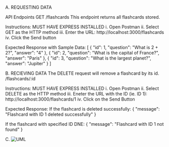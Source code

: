 A. REQUESTING DATA

API Endpoints
GET /flashcards
This endpoint returns all flashcards stored.

Instructions:
MUST HAVE EXPRESS INSTALLED
i. Open Postman 
ii. Select GET as the HTTP method
iii. Enter the URL: http://localhost:3000/flashcards
iv. Click the Send button

Expected Response with Sample Data:
[
  {
    "id": 1,
    "question": "What is 2 + 2?",
    "answer": "4"
  },
  {
    "id": 2,
    "question": "What is the capital of France?",
    "answer": "Paris"
  },
  {
    "id": 3,
    "question": "What is the largest planet?",
    "answer": "Jupiter"
  }
]

B. RECIEVING DATA
The DELETE request will remove a flashcard by its id.
/flashcards/:id

Instructions:
MUST HAVE EXPRESS INSTALLED
i. Open Postman
ii. Select DELETE as the HTTP method
iii. Eneter the URL with the ID (ie. ID 1): http://localhost:3000/flashcards/1
iv. Click on the Send Button

Expected Response:
If the flashcard is deleted successfully:
{
  "message": "Flashcard with ID 1 deleted successfully"
}

If the flashcard with specified ID DNE:
{
  "message": "Flashcard with ID 1 not found"
}

C.
![UML](C:\Users\raven\Downloads\microservice\UML-Diagram.png](https://github.com/JadeZelaya/Microservice-A/blob/main/UML-Diagram.png))
